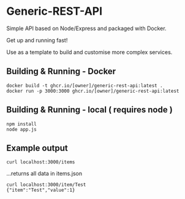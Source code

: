 # Generic-REST-API
Simple API based on Node/Express and packaged with Docker.

Get up and running fast!

Use as a template to build and customise more complex services.

## Building & Running - Docker
    docker build -t ghcr.io/[owner]/generic-rest-api:latest .
    docker run -p 3000:3000 ghcr.io/[owner]/generic-rest-api:latest

## Building & Running - local ( requires node )
    npm install
    node app.js

## Example output
    curl localhost:3000/items
...returns all data in items.json

    curl localhost:3000/item/Test
    {"item":"Test","value":1}
